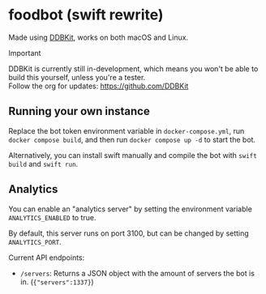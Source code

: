 # foodbot (swift rewrite)
Made using [DDBKit](https://ddbkit.llsc12.me/), works on both macOS and Linux.
> [!IMPORTANT]
> DDBKit is currently still in-development, which means you won't be able to build this yourself, unless you're a tester.\
> Follow the org for updates: https://github.com/DDBKit

## Running your own instance
Replace the bot token environment variable in `docker-compose.yml`, run `docker compose build`, and then run `docker compose up -d` to start the bot.

Alternatively, you can install swift manually and compile the bot with `swift build` and `swift run`.

## Analytics
You can enable an "analytics server" by setting the environment variable `ANALYTICS_ENABLED` to true.

By default, this server runs on port 3100, but can be changed by setting `ANALYTICS_PORT`.

Current API endpoints:
- `/servers`: Returns a JSON object with the amount of servers the bot is in. (`{"servers":1337}`)
